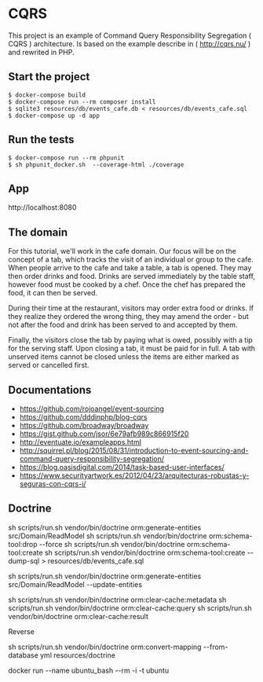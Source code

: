 # CQRS

This project is an example of Command Query Responsibility Segregation ( CQRS ) architecture. Is based on the example describe in ( http://cqrs.nu/ ) and rewrited in PHP.

## Start the project

    $ docker-compose build
    $ docker-compose run --rm composer install
    $ sqlite3 resources/db/events_cafe.db < resources/db/events_cafe.sql
    $ docker-compose up -d app
    
## Run the tests

    $ docker-compose run --rm phpunit
    $ sh phpunit_docker.sh  --coverage-html ./coverage

    
## App

http://localhost:8080
    
## The domain

For this tutorial, we'll work in the cafe domain. Our focus will be on the concept of a tab, which tracks the visit of an individual or group to the cafe. When people arrive to the cafe and take a table, a tab is opened. They may then order drinks and food. Drinks are served immediately by the table staff, however food must be cooked by a chef. Once the chef has prepared the food, it can then be served.

During their time at the restaurant, visitors may order extra food or drinks. If they realize they ordered the wrong thing, they may amend the order - but not after the food and drink has been served to and accepted by them.

Finally, the visitors close the tab by paying what is owed, possibly with a tip for the serving staff. Upon closing a tab, it must be paid for in full. A tab with unserved items cannot be closed unless the items are either marked as served or cancelled first.
 
## Documentations

- https://github.com/rojoangel/event-sourcing
- https://github.com/dddinphp/blog-cqrs
- https://github.com/broadway/broadway
- https://gist.github.com/jsor/6e79afb989c866915f20
- http://eventuate.io/exampleapps.html
- http://squirrel.pl/blog/2015/08/31/introduction-to-event-sourcing-and-command-query-responsibility-segregation/
- https://blog.oasisdigital.com/2014/task-based-user-interfaces/
- https://www.securityartwork.es/2012/04/23/arquitecturas-robustas-y-seguras-con-cqrs-i/


## Doctrine

  sh scripts/run.sh vendor/bin/doctrine orm:generate-entities src/Domain/ReadModel
  sh scripts/run.sh vendor/bin/doctrine orm:schema-tool:drop --force
  sh scripts/run.sh vendor/bin/doctrine orm:schema-tool:create
  sh scripts/run.sh vendor/bin/doctrine orm:schema-tool:create --dump-sql > resources/db/events_cafe.sql

  sh scripts/run.sh vendor/bin/doctrine orm:generate-entities src/Domain/ReadModel --update-entities

  sh scripts/run.sh vendor/bin/doctrine orm:clear-cache:metadata
  sh scripts/run.sh vendor/bin/doctrine orm:clear-cache:query
  sh scripts/run.sh vendor/bin/doctrine orm:clear-cache:result
  
  Reverse
  
  sh scripts/run.sh vendor/bin/doctrine orm:convert-mapping --from-database yml resources/doctrine
  
  
  
  docker run --name ubuntu_bash --rm -i -t ubuntu